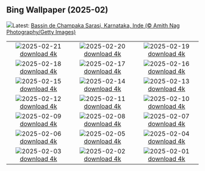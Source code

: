 ## Bing Wallpaper (2025-02)
![](https://www.bing.com/th?id=OHR.ChampakaSarasi_FR-CA3071619722_UHD.jpg&w=1000)Latest: [Bassin de Champaka Sarasi, Karnataka, Inde (© Amith Nag Photography/Getty Images)](https://www.bing.com/th?id=OHR.ChampakaSarasi_FR-CA3071619722_UHD.jpg)

|      |      |      |
| :----: | :----: | :----: |
|![](https://www.bing.com/th?id=OHR.CanadaDeer_FR-CA2132440731_UHD.jpg&pid=hp&w=384&h=216&rs=1&c=4)2025-02-21 [download 4k](https://www.bing.com/th?id=OHR.CanadaDeer_FR-CA2132440731_UHD.jpg)|![](https://www.bing.com/th?id=OHR.IceHoleOtter_FR-CA1911250698_UHD.jpg&pid=hp&w=384&h=216&rs=1&c=4)2025-02-20 [download 4k](https://www.bing.com/th?id=OHR.IceHoleOtter_FR-CA1911250698_UHD.jpg)|![](https://www.bing.com/th?id=OHR.BlueBelize_FR-CA1406479043_UHD.jpg&pid=hp&w=384&h=216&rs=1&c=4)2025-02-19 [download 4k](https://www.bing.com/th?id=OHR.BlueBelize_FR-CA1406479043_UHD.jpg)|
|![](https://www.bing.com/th?id=OHR.BanffSnow25_FR-CA1053265371_UHD.jpg&pid=hp&w=384&h=216&rs=1&c=4)2025-02-18 [download 4k](https://www.bing.com/th?id=OHR.BanffSnow25_FR-CA1053265371_UHD.jpg)|![](https://www.bing.com/th?id=OHR.HumpbackMother_FR-CA7899995357_UHD.jpg&pid=hp&w=384&h=216&rs=1&c=4)2025-02-17 [download 4k](https://www.bing.com/th?id=OHR.HumpbackMother_FR-CA7899995357_UHD.jpg)|![](https://www.bing.com/th?id=OHR.Misotsuchi2025_FR-CA6882256212_UHD.jpg&pid=hp&w=384&h=216&rs=1&c=4)2025-02-16 [download 4k](https://www.bing.com/th?id=OHR.Misotsuchi2025_FR-CA6882256212_UHD.jpg)|
|![](https://www.bing.com/th?id=OHR.PenguinLove_FR-CA6502160876_UHD.jpg&pid=hp&w=384&h=216&rs=1&c=4)2025-02-15 [download 4k](https://www.bing.com/th?id=OHR.PenguinLove_FR-CA6502160876_UHD.jpg)|![](https://www.bing.com/th?id=OHR.LakeTyrrell_FR-CA2558878475_UHD.jpg&pid=hp&w=384&h=216&rs=1&c=4)2025-02-14 [download 4k](https://www.bing.com/th?id=OHR.LakeTyrrell_FR-CA2558878475_UHD.jpg)|![](https://www.bing.com/th?id=OHR.GalapagosIguana_FR-CA2196736682_UHD.jpg&pid=hp&w=384&h=216&rs=1&c=4)2025-02-13 [download 4k](https://www.bing.com/th?id=OHR.GalapagosIguana_FR-CA2196736682_UHD.jpg)|
|![](https://www.bing.com/th?id=OHR.YungangGrottoes_FR-CA8449584215_UHD.jpg&pid=hp&w=384&h=216&rs=1&c=4)2025-02-12 [download 4k](https://www.bing.com/th?id=OHR.YungangGrottoes_FR-CA8449584215_UHD.jpg)|![](https://www.bing.com/th?id=OHR.UmbrellaDay_FR-CA7989925636_UHD.jpg&pid=hp&w=384&h=216&rs=1&c=4)2025-02-11 [download 4k](https://www.bing.com/th?id=OHR.UmbrellaDay_FR-CA7989925636_UHD.jpg)|![](https://www.bing.com/th?id=OHR.AlstromPoint_FR-CA6255476346_UHD.jpg&pid=hp&w=384&h=216&rs=1&c=4)2025-02-10 [download 4k](https://www.bing.com/th?id=OHR.AlstromPoint_FR-CA6255476346_UHD.jpg)|
|![](https://www.bing.com/th?id=OHR.SnowySvaneti_FR-CA7435205782_UHD.jpg&pid=hp&w=384&h=216&rs=1&c=4)2025-02-09 [download 4k](https://www.bing.com/th?id=OHR.SnowySvaneti_FR-CA7435205782_UHD.jpg)|![](https://www.bing.com/th?id=OHR.BlueNorway_FR-CA3240346092_UHD.jpg&pid=hp&w=384&h=216&rs=1&c=4)2025-02-08 [download 4k](https://www.bing.com/th?id=OHR.BlueNorway_FR-CA3240346092_UHD.jpg)|![](https://www.bing.com/th?id=OHR.WhararikiBeach_FR-CA4266393826_UHD.jpg&pid=hp&w=384&h=216&rs=1&c=4)2025-02-07 [download 4k](https://www.bing.com/th?id=OHR.WhararikiBeach_FR-CA4266393826_UHD.jpg)|
|![](https://www.bing.com/th?id=OHR.ScottishSheep_FR-CA7662917245_UHD.jpg&pid=hp&w=384&h=216&rs=1&c=4)2025-02-06 [download 4k](https://www.bing.com/th?id=OHR.ScottishSheep_FR-CA7662917245_UHD.jpg)|![](https://www.bing.com/th?id=OHR.GoldenBridge_FR-CA7277634680_UHD.jpg&pid=hp&w=384&h=216&rs=1&c=4)2025-02-05 [download 4k](https://www.bing.com/th?id=OHR.GoldenBridge_FR-CA7277634680_UHD.jpg)|![](https://www.bing.com/th?id=OHR.RibbleheadViaduct_FR-CA7176711694_UHD.jpg&pid=hp&w=384&h=216&rs=1&c=4)2025-02-04 [download 4k](https://www.bing.com/th?id=OHR.RibbleheadViaduct_FR-CA7176711694_UHD.jpg)|
|![](https://www.bing.com/th?id=OHR.AustriaMarmot_FR-CA6673820084_UHD.jpg&pid=hp&w=384&h=216&rs=1&c=4)2025-02-03 [download 4k](https://www.bing.com/th?id=OHR.AustriaMarmot_FR-CA6673820084_UHD.jpg)|![](https://www.bing.com/th?id=OHR.OrdesaSpain_FR-CA6304329338_UHD.jpg&pid=hp&w=384&h=216&rs=1&c=4)2025-02-02 [download 4k](https://www.bing.com/th?id=OHR.OrdesaSpain_FR-CA6304329338_UHD.jpg)|![](https://www.bing.com/th?id=OHR.PlainsZebra_FR-CA6166027619_UHD.jpg&pid=hp&w=384&h=216&rs=1&c=4)2025-02-01 [download 4k](https://www.bing.com/th?id=OHR.PlainsZebra_FR-CA6166027619_UHD.jpg)|
